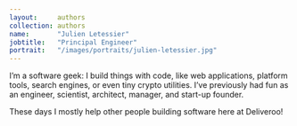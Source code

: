 ```yaml
---
layout:     authors
collection: authors
name:       "Julien Letessier"
jobtitle:   "Principal Engineer"
portrait:   "/images/portraits/julien-letessier.jpg"
---
```


I’m a software geek: I build things with code, like web applications, platform tools, search engines, or even tiny crypto utilities.
I’ve previously had fun as an engineer, scientist, architect, manager, and start-up founder.

These days I mostly help other people building software here at Deliveroo!
